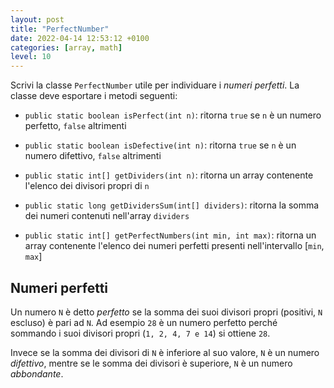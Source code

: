 ```yaml
---
layout: post
title: "PerfectNumber"
date: 2022-04-14 12:53:12 +0100
categories: [array, math]
level: 10
---
```



Scrivi la classe `PerfectNumber` utile per individuare i *numeri perfetti*. La classe deve esportare i metodi seguenti:

- `public static boolean isPerfect(int n)`: ritorna `true` se `n` è un numero perfetto, `false` altrimenti 

- `public static boolean isDefective(int n)`: ritorna `true` se `n` è un numero difettivo, `false` altrimenti 

- `public static int[] getDividers(int n)`: ritorna un array contenente l'elenco dei divisori propri di `n`

- `public static long getDividersSum(int[] dividers)`: ritorna la somma dei numeri contenuti nell'array `dividers`

- `public static int[] getPerfectNumbers(int min, int max)`: ritorna un array contenente l'elenco dei numeri perfetti presenti nell'intervallo [`min`, `max`]

## Numeri perfetti

Un numero `N` è detto *perfetto* se la somma dei suoi divisori propri (positivi, `N` escluso)  è pari ad `N`. Ad esempio `28` è un numero perfetto perché sommando i suoi divisori propri (`1, 2, 4, 7 e 14`) si ottiene `28`.

Invece se la somma dei divisori di `N` è inferiore al suo valore, `N` è un numero *difettivo*, mentre se le somma dei divisori è superiore, `N` è un numero *abbondante*.


